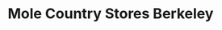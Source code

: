 ---
title: "Mole Country Stores Berkeley"
url: /berkeley/mole-country-stores-berkeley/
shop: Dorfladen
---